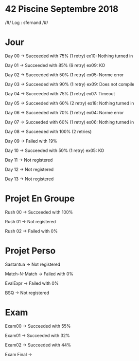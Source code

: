 # 42  Piscine Septembre 2018 
/#/ Log : sfernand /#/ 

# Jour
Day 00 -> Succeeded with 75%    (1 retry)         ex10: Nothing turned in

Day 01 -> Succeeded with 85%    (6 retry)         ex09: KO

Day 02 -> Succeeded with 50%    (1 retry)         ex05: Norme error
 
Day 03 -> Succeeded with 90%    (1 retry)         ex09: Does not compile

Day 04 -> Succeeded with 75%    (1 retry)         ex07: Timeout

Day 05 -> Succeeded with 60%    (2 retry)        ex18: Nothing turned in 

Day 06 -> Succeeded with 70%    (1 retry)        ex04: Norme error

Day 07 -> Succeeded with 60%    (1 retry)        ex06: Nothing turned in 

Day 08 -> Succeeded with 100%   (2 retries)   

Day 09 -> Failed with 19% 

Day 10 -> Succeeded with 50%    (1 retry)        ex05: KO

Day 11 -> Not registered

Day 12 -> Not registered 

Day 13 -> Not registered 

# Projet En Groupe
Rush 00 -> Succeeded with 100%

Rush 01 -> Not registered 

Rush 02 -> Failed with 0%

# Projet Perso
Sastantua -> Not registered 

Match-N-Match -> Failed with 0%

EvalExpr -> Failed with 0%

BSQ -> Not registered 

# Exam
Exam00 -> Succeeded with 55%

Exam01 -> Succeeded with 32%

Exam02 -> Succeeded with 44%

Exam Final ->
